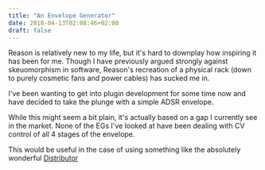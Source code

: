 ```yaml
---
title: "An Envelope Generator"
date: 2018-04-13T02:08:46+02:00
draft: false
---
```


Reason is relatively new to my life, but it's hard to downplay how inspiring it has been for me. Though I have previously argued strongly against skeuomorphism in software, Reason's recreation of a physical rack (down to purely cosmetic fans and power cables) has sucked me in.

I've been wanting to get into plugin development for some time now and have decided to take the plunge with a simple ADSR envelope.

While this might seem a bit plain, it's actually based on a gap I currently see in the market. None of the EGs I've looked at have been dealing with CV control of all 4 stages of the envelope.

This would be useful in the case of using something like the absolutely wonderful [Distributor]()
